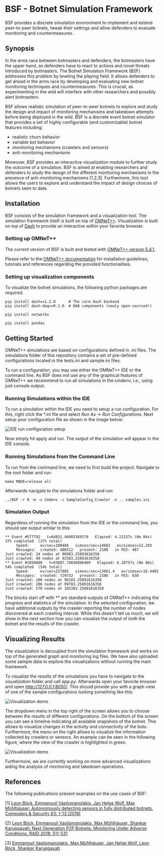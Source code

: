 # BSF - Botnet Simulation Framework

BSF provides a discrete simulation environment to implement and extend peer-to-peer botnets, tweak their settings and allow defenders to evaluate monitoring and countermeasures .

## Synopsis

In the arms race between botmasters and defenders, the botmasters have the upper hand, as defenders have to react to actions and novel threats introduced by botmasters. The Botnet Simulation Framework (BSF) addresses this problem by leveling the playing field. It allows defenders to get ahead in the arms race by developing and evaluating new botnet monitoring techniques and countermeasures. This is crucial, as experimenting in the wild will interfere with other researchers and possibly alert botmasters. 

BSF allows realistic simulation of peer-to-peer botnets to explore and study the design and impact of monitoring mechanisms and takedown attempts before being deployed in the wild. BSF is a discrete event botnet simulator that provides a set of highly configurable (and customizable) botnet features including:
- realistic churn behavior
- variable bot behavior
- monitoring mechanisms (crawlers and sensors)
- anti-monitoring mechanisms

Moreover, BSF provides an interactive visualization module to further study the outcome of a simulation. BSF is aimed at enabling researchers and defenders to study the design of the different monitoring mechanisms in the presence of anti-monitoring mechanisms [1,2,3]. Furthermore, this tool allows the users to explore and understand the impact of design choices of botnets seen to date.

## Installation

BSF consists of the simulation framework and a visualization tool. The simulation framework itself is built on top of [OMNeT++](https://omnetpp.org/). Visualization is built on top of [Dash](https://plot.ly/dash/) to provide an interactive within your favorite browser.

### Setting up OMNeT++

The current version of BSF is built and tested with [OMNeT++ version 5.4.1.](https://omnetpp.org/download/old)

Please refer to the [OMNeT++ documentation](https://omnetpp.org/documentation/) for installation guidelines, tutorials and references regarding the provided functionalities.

### Setting up visualization components

To visualize the botnet simulations, the following python packages are required:
```
pip install dash==1.2.0      # The core dash backend
pip install dash-daq==0.1.0  # DAQ components (newly open-sourced!)

pip install networkx

pip install pandas
```

## Getting Started

OMNeT++ simulations are based on configurations defined in .ini files. The simulations folder of this repository contains a set of pre-defined configurations located in the tests.ini and sample.ini files.

To run a configuration, you may use either the OMNeT++ IDE or the command line. As BSF does not use any of the graphical features of OMNeT++ we recommend to run all simulations in the cmdenv, i.e., using just console output.

### Running Simulations within the IDE

To run a simulation within the IDE you need to setup a run configuration. For this, right click the \*.ini file and select *Run As* -> *Run Configurations*. Next setup your configuration file as shown in the image below:

![IDE run configuration setup](https://github.com/tklab-tud/BSF/blob/master/resources/omnet_run_config.png "IDE run configurations")

Now simply hit apply and run. The output of the simulation will appear in the IDE console.

### Running Simulations from the Command Line

To run from the command line, we need to first build the project. Navigate to the root folder and run:

```
make MODE=release all 
```

Afterwards navigate to the simulations folder and run:

```
../BSF -r 0 -m -u Cmdenv -c SampleConfig_Crawler -n .. samples.ini
```

### Simulation Output

Regardless of running the simulation from the IDE or the command line, you should see output similar to this:

```
** Event #577792   t=64831.46985369179   Elapsed: 4.21157s (0m 04s)  37% completed  (37% total)
     Speed:     ev/sec=180486   simsec/sec=14682   ev/simsec=12.293
     Messages:  created: 406512   present: 2108   in FES: 487
Just crawled: 24 nodes at 88983.25891616358
Just crawled: 40 nodes at 92583.25891616358
** Event #1050880   t=93607.74036896409   Elapsed: 6.28757s (0m 06s)  54% completed  (54% total)
     Speed:     ev/sec=227885   simsec/sec=13861.4   ev/simsec=16.4402
     Messages:  created: 729732   present: 2106   in FES: 630
Just crawled: 108 nodes at 96183.25891616358
Just crawled: 286 nodes at 99783.25891616358
Just crawled: 570 nodes at 103383.25891616358
```
The blocks start off with \*\* are standard outputs of OMNeT++ indicating the progress and statistics of the simulation. In the selected configuration, we have additional outputs by the crawler reporting the number of nodes discovered at each crawling interval. While this doesn't tell us much, we will show in the next section how you can visualize the output of both the botnet and the results of the crawler.

## Visualizing Results

The visualization is decoupled from the simulation framework and works on top of the generated graph and monitoring log files. We have also uploaded some sample data to explore the visualizations without running the main framework.

To visualize the results of the simulations you have to navigate to the *visualization* folder and call *app.py*. Afterwards open your favorite browser and open *http://127.0.0.1:8050/*. This should provide you with a graph view of one of the sample configurations looking something like this:

![Visualization demo](https://github.com/tklab-tud/BSF/blob/master/resources/visualization_graph_only.png "Visualization demo")

The dropdown menu in the top right of the screen allows you to choose between the results of different configurations. On the bottom of the screen you can see a timeline indicating all available snapshots of the botnet. This allows to visualize changes in the activity and connectivity of the bots. Furthermore, the menu on the right allows to visualize the information collected by crawlers or sensors. An example can be seen in the following figure, where the view of the crawler is highlighted in green.

![Visualization demo](https://github.com/tklab-tud/BSF/blob/master/resources/visualization_with_crawler.png "Visualization demo")

Furthermore, we are currently working on more advanced visualizations aiding the analysis of monitoring and takedown operations.

## References

The following publications present examples on the use cases of BSF:

\[1\]	[Leon Böck, Emmanouil Vasilomanolakis, Jan Helge Wolf, Max Mühlhäuser: Autonomously detecting sensors in fully distributed botnets. Computers & Security 83: 1-13 (2019)](https://www.sciencedirect.com/science/article/pii/S0167404818312094)

\[2\] [Leon Böck, Emmanouil Vasilomanolakis, Max Mühlhäuser, Shankar Karuppayah: Next Generation P2P Botnets: Monitoring Under Adverse Conditions. RAID 2018: 511-531](https://link.springer.com/chapter/10.1007/978-3-030-00470-5_24)

\[3\] [Emmanouil Vasilomanolakis, Max Mühlhäuser, Jan Helge Wolf, Leon Böck, Shankar Karuppayah](https://www.youtube.com/watch?v=m4rKqdQEqSo&t=1s)


